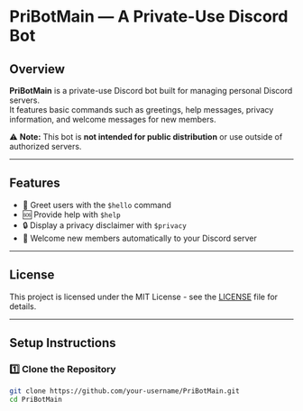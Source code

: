 # PriBotMain — A Private-Use Discord Bot

## Overview
**PriBotMain** is a private-use Discord bot built for managing personal Discord servers.  
It features basic commands such as greetings, help messages, privacy information, and welcome messages for new members.

⚠️ **Note:** This bot is **not intended for public distribution** or use outside of authorized servers.

---

## Features
- 🤖 Greet users with the `$hello` command
- 🆘 Provide help with `$help`
- 🔒 Display a privacy disclaimer with `$privacy`
- 🎉 Welcome new members automatically to your Discord server

---

## License
This project is licensed under the MIT License - see the [LICENSE](./LICENSE) file for details.

---

## Setup Instructions
### 1️⃣ Clone the Repository
```bash
git clone https://github.com/your-username/PriBotMain.git
cd PriBotMain
